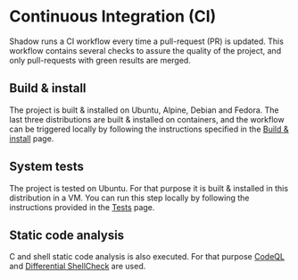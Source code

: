 # Continuous Integration (CI)

Shadow runs a CI workflow every time a pull-request (PR) is updated. This
workflow contains several checks to assure the quality of the project, and
only pull-requests with green results are merged.

## Build & install

The project is built & installed on Ubuntu, Alpine, Debian and Fedora. The last
three distributions are built & installed on containers, and the workflow can
be triggered locally by following the instructions specified in the
[Build & install](build_install.md#containers) page.

## System tests

The project is tested on Ubuntu. For that purpose it is built & installed in
this distribution in a VM. You can run this step locally by following the
instructions provided in the [Tests](tests.md#system-tests) page.

## Static code analysis

C and shell static code analysis is also executed. For that purpose
[CodeQL](https://codeql.github.com/) and
[Differential ShellCheck](https://github.com/marketplace/actions/differential-shellcheck)
are used.
